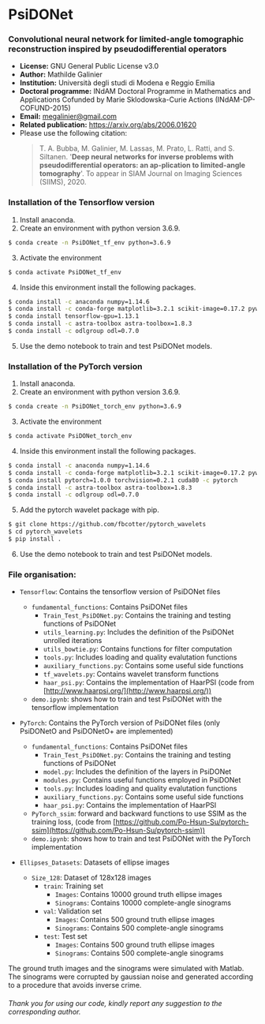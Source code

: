 # PsiDONet

### **Convolutional neural network for limited-angle tomographic reconstruction inspired by pseudodifferential operators**

- **License:** GNU General Public License v3.0
- **Author:**  Mathilde Galinier
- **Institution:** Università degli studi di Modena e Reggio Emilia
- **Doctoral programme:** INdAM Doctoral Programme in Mathematics and Applications Cofunded by Marie Sklodowska-Curie Actions (INdAM-DP-COFUND-2015) 
- **Email:** megalinier@gmail.com
- **Related publication:** https://arxiv.org/abs/2006.01620
- Please use the following citation:
  > T. A. Bubba, M. Galinier, M. Lassas, M. Prato, L. Ratti, and S. Siltanen.  '**Deep neural networks for inverse problems with pseudodifferential operators:  an ap-plication to limited-angle tomography**'. To appear in 
SIAM Journal on Imaging Sciences (SIIMS), 2020.

### Installation of the Tensorflow version
1. Install anaconda.
2. Create an environment with python version 3.6.9.
```bash
$ conda create -n PsiDONet_tf_env python=3.6.9
```
3. Activate the environment
```bash
$ conda activate PsiDONet_tf_env 
```
4. Inside this environment install the following packages.
```bash
$ conda install -c anaconda numpy=1.14.6 
$ conda install -c conda-forge matplotlib=3.2.1 scikit-image=0.17.2 pywavelets=1.1.1
$ conda install tensorflow-gpu=1.13.1 
$ conda install -c astra-toolbox astra-toolbox=1.8.3
$ conda install -c odlgroup odl=0.7.0
```
5. Use the demo notebook to train and test PsiDONet models.

### Installation of the PyTorch version
1. Install anaconda.
2. Create an environment with python version 3.6.9.
```bash
$ conda create -n PsiDONet_torch_env python=3.6.9
```
3. Activate the environment
```bash
$ conda activate PsiDONet_torch_env 
```
4. Inside this environment install the following packages.
```bash
$ conda install -c anaconda numpy=1.14.6 
$ conda install -c conda-forge matplotlib=3.2.1 scikit-image=0.17.2 pywavelets=1.1.1
$ conda install pytorch=1.0.0 torchvision=0.2.1 cuda80 -c pytorch
$ conda install -c astra-toolbox astra-toolbox=1.8.3
$ conda install -c odlgroup odl=0.7.0
```
5. Add the pytorch wavelet package with pip.
```bash
$ git clone https://github.com/fbcotter/pytorch_wavelets
$ cd pytorch_wavelets
$ pip install .
```
6. Use the demo notebook to train and test PsiDONet models.

### File organisation:

- ```Tensorflow```: Contains the tensorflow version of PsiDONet files
  - ```fundamental_functions```: Contains PsiDONet files
    - ```Train_Test_PsiDONet.py```: Contains the training and testing functions of PsiDONet
    - ```utils_learning.py```: Includes the definition of the PsiDONet unrolled iterations
    - ```utils_bowtie.py```: Contains functions for filter computation
    - ```tools.py```: Includes loading and quality evalutation functions
    - ```auxiliary_functions.py```: Contains some useful side functions
    - ```tf_wavelets.py```: Contains wavelet transform functions
    - ```haar_psi.py```: Contains the implementation of HaarPSI (code from [http://www.haarpsi.org/](http://www.haarpsi.org/)) 
  - ```demo.ipynb```: shows how to train and test PsiDONet with the tensorflow implementation

- ```PyTorch```: Contains the PyTorch version of PsiDONet files (only PsiDONetO and PsiDONetO+ are implemented)
  - ```fundamental_functions```: Contains PsiDONet files
    - ```Train_Test_PsiDONet.py```: Contains the training and testing functions of PsiDONet
    - ```model.py```: Includes the definition of the layers in PsiDONet
    - ```modules.py```: Contains useful functions employed in PsiDONet
    - ```tools.py```: Includes loading and quality evalutation functions
    - ```auxiliary_functions.py```: Contains some useful side functions
    - ```haar_psi.py```: Contains the implementation of HaarPSI 
  - ```PyTorch_ssim```: forward and backward functions to use SSIM as the training loss, (code from [https://github.com/Po-Hsun-Su/pytorch-ssim](https://github.com/Po-Hsun-Su/pytorch-ssim)) 
  - ```demo.ipynb```: shows how to train and test PsiDONet with the PyTorch implementation

- ```Ellipses_Datasets```: Datasets of ellipse images
  - ```Size_128```: Dataset of 128x128 images
    - ```train```: Training set
      - ```Images```: Contains 10000 ground truth ellipse images
      - ```Sinograms```: Contains 10000 complete-angle sinograms
    - ```val```: Validation set
      - ```Images```: Contains 500 ground truth ellipse images
      - ```Sinograms```: Contains 500 complete-angle sinograms
    - ```test```: Test set
      - ```Images```: Contains 500 ground truth ellipse images
      - ```Sinograms```: Contains 500 complete-angle sinograms

The ground truth images and the sinograms were simulated with Matlab. The sinograms were corrupted by gaussian noise and generated according to a procedure that avoids inverse crime.

###### Thank you for using our code, kindly report any suggestion to the corresponding author.
